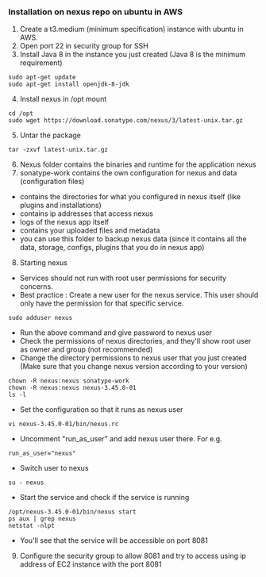 ### Installation on nexus repo on ubuntu in AWS

1) Create a t3.medium (minimum specification) instance with ubuntu in AWS.
2) Open port 22 in security group for SSH
3) Install Java 8 in the instance you just created (Java 8 is the minimum requirement)
```
sudo apt-get update
sudo apt-get install openjdk-8-jdk
```
4) Install nexus in /opt mount
```
cd /opt
sudo wget https://download.sonatype.com/nexus/3/latest-unix.tar.gz
```
5) Untar the package
```
tar -zxvf latest-unix.tar.gz
```
6) Nexus folder contains the binaries and runtime for the application nexus
7) sonatype-work contains the own configuration for nexus and data (configuration files)
  * contains the directories for what you configured in nexus itself (like plugins and installations)
  * contains ip addresses that access nexus
  * logs of the nexus app itself 
  * contains your uploaded files and metadata
  * you can use this folder to backup nexus data (since it contains all the data, storage, configs, plugins that you do in nexus app)
8) Starting nexus 
  * Services should not run with root user permissions for security concerns.
  * Best practice : Create a new user for the nexus service. This user should only have the permission for that specific service.
```
sudo adduser nexus
```
  * Run the above command and give password to nexus user
  * Check the permissions of nexus directories, and they'll show root user as owner and group (not recommended)
  * Change the directory permissions to nexus user that you just created (Make sure that you change nexus version according to your version)
```
chown -R nexus:nexus sonatype-work
chown -R nexus:nexus nexus-3.45.0-01
ls -l
```
  * Set the configuration so that it runs as nexus user
```
vi nexus-3.45.0-01/bin/nexus.rc
```
  * Uncomment "run_as_user" and add nexus user there. For e.g.
```
run_as_user="nexus"
```
  * Switch user to nexus
```
su - nexus
```
  * Start the service and check if the service is running
```
/opt/nexus-3.45.0-01/bin/nexus start
ps aux | grep nexus
netstat -nlpt
```
  * You'll see that the service will be accessible on port 8081
9) Configure the security group to allow 8081 and try to access using ip address of EC2 instance with the port 8081